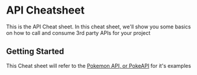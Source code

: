 # API Cheatsheet 
This is the API Cheat sheet. In this cheat sheet, we'll show you some basics on how to call and consume 3rd party APIs for your project

## Getting Started
This Cheat sheet will refer to the [Pokemon API, or PokeAPI](https://pokeapi.co/) for it's examples
